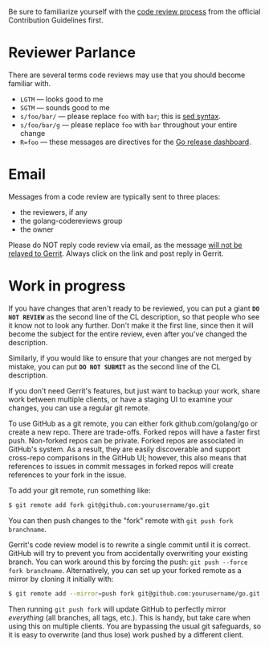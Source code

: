 Be sure to familiarize yourself with the [code review process](http://golang.org/doc/contribute.html#Code_review) from the official Contribution Guidelines first.

# Reviewer Parlance

There are several terms code reviews may use that you should become familiar with.

  * ` LGTM ` — looks good to me
  * ` SGTM ` — sounds good to me
  * ` s/foo/bar/ ` — please replace ` foo ` with ` bar `; this is [sed syntax](http://en.wikipedia.org/wiki/Sed#Usage).
  * ` s/foo/bar/g ` — please replace ` foo ` with ` bar ` throughout your entire change
  * `R=foo` — these messages are directives for the [Go release dashboard](https://swtch.com/godash/). 

# Email

Messages from a code review are typically sent to three places:
  * the reviewers, if any
  * the golang-codereviews group
  * the owner

Please do NOT reply code review via email, as the message [will not be relayed to Gerrit](https://code.google.com/p/gerrit/issues/detail?id=228). Always click on the link and post reply in Gerrit.

# Work in progress

If you have changes that aren't ready to be reviewed, you can put a giant **`DO NOT REVIEW`** as the second line of the CL description, so that people who see it know not to look any further. Don't make it the first line, since then it will become the subject for the entire review, even after you've changed the description.

Similarly, if you would like to ensure that your changes are not merged by mistake, you can put **`DO NOT SUBMIT`** as the second line of the CL description.

If you don't need Gerrit's features, but just want to backup your work, share work between multiple clients, or have a staging UI to examine your changes, you can use a regular git remote.

To use GitHub as a git remote, you can either fork github.com/golang/go or create a new repo. There are trade-offs. Forked repos will have a faster first push. Non-forked repos can be private. Forked repos are associated in GitHub's system. As a result, they are easily discoverable and support cross-repo comparisons in the GitHub UI; however, this also means that references to issues in commit messages in forked repos will create references to your fork in the issue.

To add your git remote, run something like:

```bash
$ git remote add fork git@github.com:yourusername/go.git
```

You can then push changes to the "fork" remote with `git push fork branchname`.

Gerrit's code review model is to rewrite a single commit until it is correct. GitHub will try to prevent you from accidentally overwriting your existing branch. You can work around this by forcing the push: `git push --force fork branchname`. Alternatively, you can set up your forked remote as a mirror by cloning it initially with:

```bash
$ git remote add --mirror=push fork git@github.com:yourusername/go.git
```

Then running `git push fork` will update GitHub to perfectly mirror *everything* (all branches, all tags, etc.). This is handy, but take care when using this on multiple clients. You are bypassing the usual git safeguards, so it is easy to overwrite (and thus lose) work pushed by a different client.